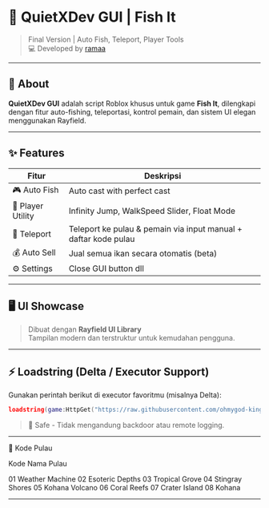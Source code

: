 # 🎣 QuietXDev GUI | Fish It
> Final Version | Auto Fish, Teleport, Player Tools  
> 💻 Developed by [ramaa](https://github.com/ohmygod-king)

---

## 🧩 About
**QuietXDev GUI** adalah script Roblox khusus untuk game **Fish It**, dilengkapi dengan fitur auto-fishing, teleportasi, kontrol pemain, dan sistem UI elegan menggunakan Rayfield.

---

## ✨ Features

| Fitur              | Deskripsi                                                                 |
|--------------------|---------------------------------------------------------------------------|
| 🎮 Auto Fish        | Auto cast with perfect cast                                              |
| 🧍 Player Utility   | Infinity Jump, WalkSpeed Slider, Float Mode                               |
| 🔄 Teleport         | Teleport ke pulau & pemain via input manual + daftar kode pulau           |
| 💰 Auto Sell        | Jual semua ikan secara otomatis (beta)                                    |
| ⚙️ Settings         | Close GUI button dll                                      |

---

## 🖥️ UI Showcase
> Dibuat dengan **Rayfield UI Library**  
> Tampilan modern dan terstruktur untuk kemudahan pengguna.

---

## ⚡ Loadstring (Delta / Executor Support)

Gunakan perintah berikut di executor favoritmu (misalnya Delta):

```lua
loadstring(game:HttpGet("https://raw.githubusercontent.com/ohmygod-king/Fish-It/refs/heads/main/main.lua"))()
```

> 🔐 Safe - Tidak mengandung backdoor atau remote logging.


---

📍 Kode Pulau

Kode	Nama Pulau

01	Weather Machine
02	Esoteric Depths
03	Tropical Grove
04	Stingray Shores
05	Kohana Volcano
06	Coral Reefs
07	Crater Island
08	Kohana

---
